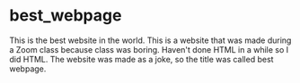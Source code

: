 # best_webpage
This is the best website in the world.
This is a website that was made during a Zoom class because class was boring. Haven't done HTML in a while so I did HTML.
The website was made as a joke, so the title was called best webpage.
